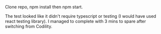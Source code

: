 Clone repo, npm install then npm start.

The test looked like it didn't require typescript or testing (I would have used react testing library). I managed to complete with 3 mins to spare after switching from Codility.
